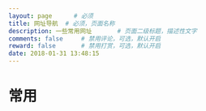 ```yaml
---
layout: page      # 必须
title: 网址导航  # 必须，页面名称
description: 一些常用网址       # 页面二级标题，描述性文字
comments: false     # 禁用评论，可选，默认开启
reward: false       # 禁用打赏，可选，默认开启
date: 2018-01-31 13:48:15
---
```

# 常用 
<div class="flex-row">
<a href="https://github.com/"><div style="margin:10px;width:50px;height:50px;background:url(../img/nav/github.jpg);"></div></a>
<a href="https://stackoverflow.com/"><div style="margin:10px;width:50px;height:50px;background:url(../img/nav/stackoverflow.jpg);"></div></a>
<a href="https://www.csdn.net/"><div style="margin:10px;width:50px;height:50px;background:url(../img/nav/csdn.jpg);"></div></a>
<a href="https://www.npmjs.com/"><div style="margin:10px;width:50px;height:50px;background:url(../img/nav/npm.jpg);"></div></a>
<a href="https://trello.com/"><div style="margin:10px;width:50px;height:50px;background:url(../img/nav/trello.jpg);"></div></a>
<a href="http://www.iconfont.cn/"><div style="margin:10px;width:50px;height:50px;background:url(../img/nav/iconfont.jpg);"></div></a>
</div>
